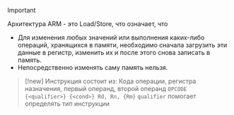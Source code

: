 > [!important] 
> Архитектура ARM - это Load/Store, что означает, что
> - Для изменения любых значений или выполнения каких-либо операций, хранящихся в памяти, необходимо сначала загрузить эти данные в регистр, изменить их и после этого снова записать в память.
> - Непосредственно изменять саму память нельзя.

> [!new]
> Инструкция состоит из:
> Кода операции, регистра назначения, первый операнд, второй операнд 
> `OPCODE {<qualifier>} {<cond>} Rd, Rn, {Rm}`
> `qualifier` помогает определять тип инструкции



